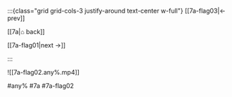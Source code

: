 :::{class="grid grid-cols-3 justify-around text-center w-full"}
[[7a-flag03|← prev]]

[[7a|⌂ back]]

[[7a-flag01|next →]]

:::

![[7a-flag02.any%.mp4]]

#any% #7a #7a-flag02